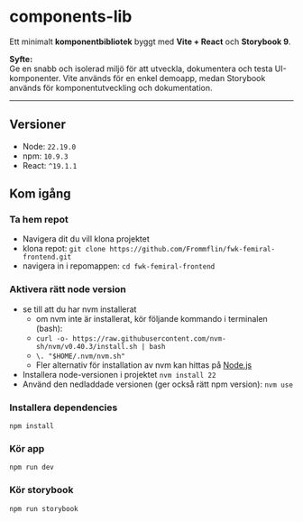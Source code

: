 # components-lib

Ett minimalt **komponentbibliotek** byggt med **Vite + React** och **Storybook 9**.

**Syfte:**  
Ge en snabb och isolerad miljö för att utveckla, dokumentera och testa UI-komponenter. Vite används för en enkel demoapp, medan Storybook används för komponentutveckling och dokumentation.

---

## Versioner

- Node: `22.19.0`
- npm: `10.9.3`
- React: `^19.1.1`

## Kom igång

### Ta hem repot

- Navigera dit du vill klona projektet
- klona repot: `git clone https://github.com/Frommflin/fwk-femiral-frontend.git`
- navigera in i repomappen: `cd fwk-femiral-frontend`

### Aktivera rätt node version

- se till att du har nvm installerat
  - om nvm inte är installerat, kör följande kommando i terminalen (bash):
  - `curl -o- https://raw.githubusercontent.com/nvm-sh/nvm/v0.40.3/install.sh | bash`
  - `\. "$HOME/.nvm/nvm.sh"`
  - Fler alternativ för installation av nvm kan hittas på [Node.js](https://nodejs.org/en/download)
- Installera node-versionen i projektet `nvm install 22`
- Använd den nedladdade versionen (ger också rätt npm version): `nvm use`

### Installera dependencies

`npm install`

### Kör app

`npm run dev`

### Kör storybook

`npm run storybook`
